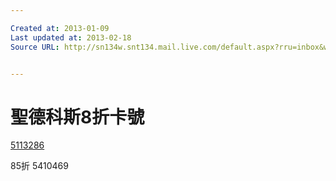 ```yaml
---

Created at: 2013-01-09
Last updated at: 2013-02-18
Source URL: http://sn134w.snt134.mail.live.com/default.aspx?rru=inbox&wlexpid=957E97CC5B80485BB2C11FBFB9E0F9E8&wlrefapp=2#n=935172468&rru=inbox&fid=1&fav=1&mid=67297d85-5a36-11e2-91a2-00237de469c2


---
```


# 聖德科斯8折卡號


[5113286](tel:5113286)

85折
5410469

